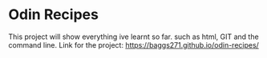 # Odin Recipes
This project will show everything ive learnt so far. such as  html, GIT and the command line. 
Link for the project: https://baggs271.github.io/odin-recipes/